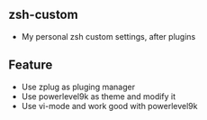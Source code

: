 ## zsh-custom
* My personal zsh custom settings, after plugins

## Feature
* Use zplug as pluging manager
* Use powerlevel9k as theme and modify it
* Use vi-mode and work good with powerlevel9k
